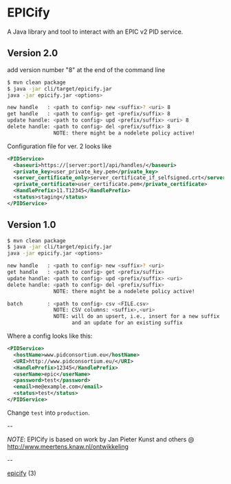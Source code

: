 # EPICify
A Java library and tool to interact with an EPIC v2 PID service.

## Version 2.0
add version number "8" at the end of the command line

```sh
$ mvn clean package
$ java -jar cli/target/epicify.jar
java -jar epicify.jar <options>

new handle   : <path to config> new <suffix>? <uri> 8
get handle   : <path to config> get <prefix/suffix> 8
update handle: <path to config> upd <prefix/suffix> <uri> 8
delete handle: <path to config> del <prefix/suffix> 8
               NOTE: there might be a nodelete policy active!
```

Configuration file for ver. 2 looks like
```xml
<PIDService>
  <baseuri>https://[server:port]/api/handles/</baseuri>
  <private_key>user_private_key.pem</private_key>
  <server_certificate_only>server_certificate_if_selfsigned.crt</server_certificate_only>
  <private_certificate>user_certificate.pem</private_certificate>
  <HandlePrefix>11.T12345</HandlePrefix>
  <status>staging</status>
</PIDService>
```

## Version 1.0
```sh
$ mvn clean package
$ java -jar cli/target/epicify.jar 
java -jar epicify.jar <options>

new handle   : <path to config> new <suffix>? <uri>
get handle   : <path to config> get <prefix/suffix>
update handle: <path to config> upd <prefix/suffix> <uri>
delete handle: <path to config> del <prefix/suffix>
               NOTE: there might be a nodelete policy active!

batch        : <path to config> csv <FILE.csv>
               NOTE: CSV columns: <suffix>,<uri>
               NOTE: will do an upsert, i.e., insert for a new suffix
                     and an update for an existing suffix
```

Where a config looks like this:

```xml
<PIDService>
  <hostName>www.pidconsortium.eu</hostName>
  <URI>http://www.pidconsortium.eu/</URI>
  <HandlePrefix>12345</HandlePrefix>
  <userName>epic</userName>
  <password>test</password>
  <email>me@example.com</email>
  <status>test</status>
</PIDService>
```

Change ```test``` into ```production```.

--

_NOTE_: EPICify is based on work by Jan Pieter Kunst and others @ http://www.meertens.knaw.nl/ontwikkeling

--

[epicify](http://www.urbandictionary.com/define.php?term=Epicify) (3)
